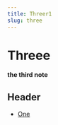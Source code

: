 ```yaml
---
title: Threer1 
slug: three
---
```

  #     Threee

__the third note__

## Header

- [One](/notes/one)
